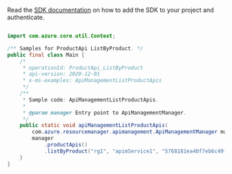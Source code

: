 Read the [SDK documentation](https://github.com/Azure/azure-sdk-for-java/blob/azure-resourcemanager-apimanagement_1.0.0-beta.2/sdk/apimanagement/azure-resourcemanager-apimanagement/README.md) on how to add the SDK to your project and authenticate.

```java

import com.azure.core.util.Context;

/** Samples for ProductApi ListByProduct. */
public final class Main {
    /*
     * operationId: ProductApi_ListByProduct
     * api-version: 2020-12-01
     * x-ms-examples: ApiManagementListProductApis
     */
    /**
     * Sample code: ApiManagementListProductApis.
     *
     * @param manager Entry point to ApiManagementManager.
     */
    public static void apiManagementListProductApis(
        com.azure.resourcemanager.apimanagement.ApiManagementManager manager) {
        manager
            .productApis()
            .listByProduct("rg1", "apimService1", "5768181ea40f7eb6c49f6ac7", null, null, null, Context.NONE);
    }
}
```

